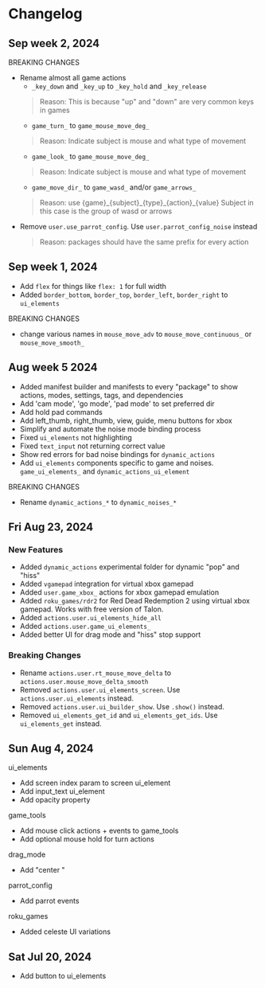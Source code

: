 # Changelog

## Sep week 2, 2024
BREAKING CHANGES
- Rename almost all game actions
  - `_key_down` and `_key_up` to `_key_hold` and `_key_release`
  > Reason: This is because "up" and "down" are very common keys in games
  - `game_turn_` to `game_mouse_move_deg_`
  > Reason: Indicate subject is mouse and what type of movement
  - `game_look_` to `game_mouse_move_deg_`
  > Reason: Indicate subject is mouse and what type of movement
  - `game_move_dir_` to `game_wasd_` and/or `game_arrows_`
  > Reason: use \{game}\_\{subject}\_\{type}\_\{action}\_\{value}
  > Subject in this case is the group of wasd or arrows
- Remove `user.use_parrot_config`. Use `user.parrot_config_noise` instead
  > Reason: packages should have the same prefix for every action

## Sep week 1, 2024
- Add `flex` for things like `flex: 1` for full width
- Added `border_bottom`, `border_top`, `border_left`, `border_right` to `ui_elements`

BREAKING CHANGES
- change various names in `mouse_move_adv` to `mouse_move_continuous_` or `mouse_move_smooth_`

## Aug week 5 2024
- Added manifest builder and manifests to every "package"
  to show actions, modes, settings, tags, and dependencies
- Add 'cam mode', 'go mode', 'pad mode' to set preferred dir
- Add hold pad commands
- Add left_thumb, right_thumb, view, guide, menu buttons for xbox
- Simplify and automate the noise mode binding process
- Fixed `ui_elements` not highlighting
- Fixed `text_input` not returning correct value
- Show red errors for bad noise bindings for `dynamic_actions`
- Add `ui_elements` components specific to game and noises. `game_ui_elements_` and `dynamic_actions_ui_element`

BREAKING CHANGES
- Rename `dynamic_actions_*` to `dynamic_noises_*`

## Fri Aug 23, 2024
### New Features
- Added `dynamic_actions` experimental folder for dynamic "pop" and "hiss"
- Added `vgamepad` integration for virtual xbox gamepad
- Added `user.game_xbox_` actions for xbox gamepad emulation
- Added `roku_games/rdr2` for Red Dead Redemption 2 using virtual xbox gamepad. Works with free version of Talon.
- Added `actions.user.ui_elements_hide_all`
- Added `actions.user.game_ui_elements_`
- Added better UI for drag mode and "hiss" stop support

### Breaking Changes
- Rename `actions.user.rt_mouse_move_delta` to `actions.user.mouse_move_delta_smooth`
- Removed `actions.user.ui_elements_screen`. Use `actions.user.ui_elements` instead.
- Removed `actions.user.ui_builder_show`. Use `.show()` instead.
- Removed `ui_elements_get_id` and `ui_elements_get_ids`. Use `ui_elements_get` instead.

## Sun Aug 4, 2024
ui_elements
- Add screen index param to screen ui_element
- Add input_text ui_element
- Add opacity property

game_tools
- Add mouse click actions + events to game_tools
- Add optional mouse hold for turn actions

drag_mode
- Add "center <target>"

parrot_config
- Add parrot events

roku_games
- Added celeste UI variations

## Sat Jul 20, 2024
- Add button to ui_elements